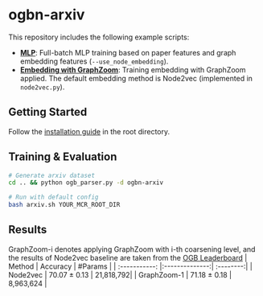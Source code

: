 # ogbn-arxiv

This repository includes the following example scripts:

* **[MLP](https://github.com/cornell-zhang/GraphZoom/blob/master/ogb/ogbn-arxiv/mlp.py)**: Full-batch MLP training based on paper features and graph embedding features (`--use_node_embedding`).
* **[Embedding with GraphZoom](https://github.com/cornell-zhang/GraphZoom/blob/master/ogb/ogbn-arxiv/main.py)**: Training embedding with GraphZoom applied. The default embedding method is Node2vec (implemented in `node2vec.py`).

## Getting Started

Follow the [installation guide](https://github.com/cornell-zhang/GraphZoom/blob/master/README.md#installation) in the root directory.

## Training & Evaluation

```bash
# Generate arxiv dataset
cd .. && python ogb_parser.py -d ogbn-arxiv

# Run with default config
bash arxiv.sh YOUR_MCR_ROOT_DIR
```

## Results
GraphZoom-i denotes applying GraphZoom with i-th coarsening level, and the results of Node2vec baseline are taken from the [OGB Leaderboard](https://ogb.stanford.edu/docs/leader_nodeprop/)
| Method        | Accuracy       | #Params   | 
| :-----------: |:--------------:| :--------:| 
| Node2vec      | 70.07 ± 0.13   | 21,818,792| 
| GraphZoom-1   | 71.18 ± 0.18   | 8,963,624 | 